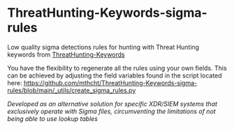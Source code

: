 # ThreatHunting-Keywords-sigma-rules

Low quality sigma detections rules for hunting with Threat Hunting keywords from [ThreatHunting-Keywords](https://github.com/mthcht/ThreatHunting-Keywords)

You have the flexibility to regenerate all the rules using your own fields. This can be achieved by adjusting the field variables found in the script located here: https://github.com/mthcht/ThreatHunting-Keywords-sigma-rules/blob/main/_utils/create_sigma_rules.py

*Developed as an alternative solution for specific XDR/SIEM systems that exclusively operate with Sigma files, circumventing the limitations of not being able to use lookup tables*

